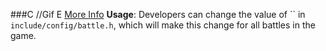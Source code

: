 
###C
//Gif
E
[More Info]()
**Usage**: Developers can change the value of `` in `include/config/battle.h`, which will make this change for all battles in the game.

